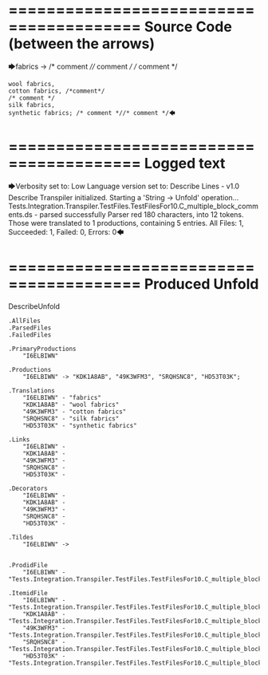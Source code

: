 ========================================
Source Code (between the arrows)
========================================

🡆fabrics -> /* comment *//* comment */
/* comment */

	wool fabrics,
	cotton fabrics, /*comment*/
	/* comment */
	silk fabrics,
	synthetic fabrics; /* comment *//* comment */🡄

========================================
Logged text
========================================

🡆Verbosity set to: Low
Language version set to: Describe Lines - v1.0
Describe Transpiler initialized.
Starting a 'String -> Unfold' operation...
Tests.Integration.Transpiler.TestFiles.TestFilesFor10.C_multiple_block_comments.ds - parsed successfully
Parser red 180 characters, into 12 tokens.
Those were translated to 1 productions, containing 5 entries.
All Files: 1, Succeeded: 1, Failed: 0, Errors: 0🡄

========================================
Produced Unfold
========================================

DescribeUnfold

    .AllFiles
    .ParsedFiles
    .FailedFiles

    .PrimaryProductions
        "I6ELBIWN" 

    .Productions
        "I6ELBIWN" -> "KDK1A8AB", "49K3WFM3", "SRQHSNC8", "HD53T03K";

    .Translations
        "I6ELBIWN" - "fabrics"
        "KDK1A8AB" - "wool fabrics"
        "49K3WFM3" - "cotton fabrics"
        "SRQHSNC8" - "silk fabrics"
        "HD53T03K" - "synthetic fabrics"

    .Links
        "I6ELBIWN" - 
        "KDK1A8AB" - 
        "49K3WFM3" - 
        "SRQHSNC8" - 
        "HD53T03K" - 

    .Decorators
        "I6ELBIWN" - 
        "KDK1A8AB" - 
        "49K3WFM3" - 
        "SRQHSNC8" - 
        "HD53T03K" - 

    .Tildes
        "I6ELBIWN" -> 


    .ProdidFile
        "I6ELBIWN" - "Tests.Integration.Transpiler.TestFiles.TestFilesFor10.C_multiple_block_comments.ds"

    .ItemidFile
        "I6ELBIWN" - "Tests.Integration.Transpiler.TestFiles.TestFilesFor10.C_multiple_block_comments.ds"
        "KDK1A8AB" - "Tests.Integration.Transpiler.TestFiles.TestFilesFor10.C_multiple_block_comments.ds"
        "49K3WFM3" - "Tests.Integration.Transpiler.TestFiles.TestFilesFor10.C_multiple_block_comments.ds"
        "SRQHSNC8" - "Tests.Integration.Transpiler.TestFiles.TestFilesFor10.C_multiple_block_comments.ds"
        "HD53T03K" - "Tests.Integration.Transpiler.TestFiles.TestFilesFor10.C_multiple_block_comments.ds"

